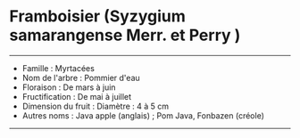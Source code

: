 # Framboisier (Syzygium samarangense Merr. et Perry )

---

- Famille : Myrtacées
- Nom de l'arbre : Pommier d'eau
- Floraison : De mars à juin
- Fructification : De mai à juillet
- Dimension du fruit : Diamètre : 4 à 5 cm
- Autres noms : Java apple (anglais) ; Pom Java, Fonbazen (créole)

---

